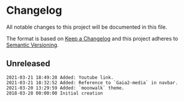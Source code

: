 # Changelog

All notable changes to this project will be documented in this file.

The format is based on [Keep a Changelog](http://keepachangelog.com/en/1.0.0/)
and this project adheres to [Semantic Versioning](http://semver.org/spec/v2.0.0.html).

## Unreleased

```
2021-03-21 18:49:20 Added: Youtube link.
2021-03-21 18:32:52 Added: Reference to `Gaia2-media` in navbar.
2021-03-20 13:29:59 Added: `moonwalk` theme.
2018-03-28 00:00:00 Initial creation
```
